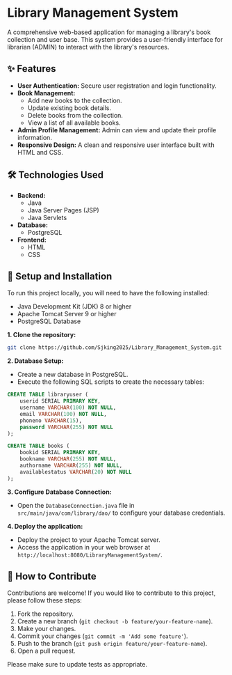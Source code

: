 # Library Management System

A comprehensive web-based application for managing a library's book collection and user base. This system provides a user-friendly interface for librarian (ADMIN) to interact with the library's resources.

## ✨ Features

*   **User Authentication:** Secure user registration and login functionality.
*   **Book Management:**
    *   Add new books to the collection.
    *   Update existing book details.
    *   Delete books from the collection.
    *   View a list of all available books.
*   **Admin Profile Management:** Admin can view and update their profile information.
*   **Responsive Design:** A clean and responsive user interface built with HTML and CSS.

## 🛠️ Technologies Used

*   **Backend:**
    *   Java
    *   Java Server Pages (JSP)
    *   Java Servlets
*   **Database:**
    *   PostgreSQL
*   **Frontend:**
    *   HTML
    *   CSS

## 🚀 Setup and Installation

To run this project locally, you will need to have the following installed:

*   Java Development Kit (JDK) 8 or higher
*   Apache Tomcat Server 9 or higher
*   PostgreSQL Database

**1. Clone the repository:**

```bash
git clone https://github.com/Sjking2025/Library_Management_System.git
```

**2. Database Setup:**

*   Create a new database in PostgreSQL.
*   Execute the following SQL scripts to create the necessary tables:

```sql
CREATE TABLE libraryuser (
    userid SERIAL PRIMARY KEY,
    username VARCHAR(100) NOT NULL,
    email VARCHAR(100) NOT NULL,
    phoneno VARCHAR(15),
    password VARCHAR(255) NOT NULL
);

CREATE TABLE books (
    bookid SERIAL PRIMARY KEY,
    bookname VARCHAR(255) NOT NULL,
    authorname VARCHAR(255) NOT NULL,
    availablestatus VARCHAR(20) NOT NULL
);
```

**3. Configure Database Connection:**

*   Open the `DatabaseConnection.java` file in `src/main/java/com/library/dao/` to configure your database credentials.

**4. Deploy the application:**

*   Deploy the project to your Apache Tomcat server.
*   Access the application in your web browser at `http://localhost:8080/LibraryManagementSystem/`.

## 🤝 How to Contribute

Contributions are welcome! If you would like to contribute to this project, please follow these steps:

1.  Fork the repository.
2.  Create a new branch (`git checkout -b feature/your-feature-name`).
3.  Make your changes.
4.  Commit your changes (`git commit -m 'Add some feature'`).
5.  Push to the branch (`git push origin feature/your-feature-name`).
6.  Open a pull request.

Please make sure to update tests as appropriate.

